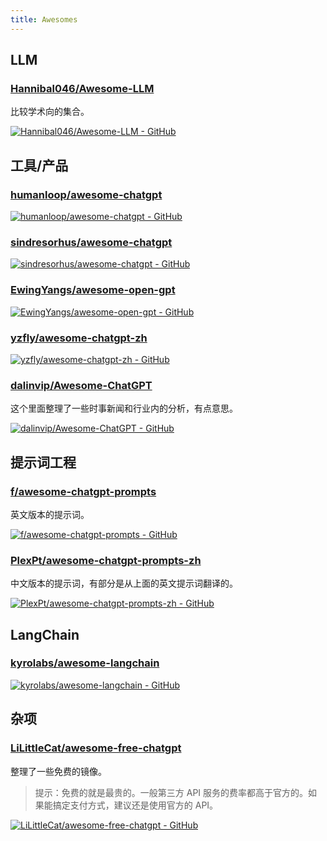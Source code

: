 ```yaml
---
title: Awesomes
---
```


## LLM

### [Hannibal046/Awesome-LLM](https://github.com/Hannibal046/Awesome-LLM)

比较学术向的集合。

[![Hannibal046/Awesome-LLM - GitHub](https://gh-card.dev/repos/Hannibal046/Awesome-LLM.svg?fullname=)](https://github.com/Hannibal046/Awesome-LLM)

## 工具/产品

### [humanloop/awesome-chatgpt](https://github.com/humanloop/awesome-chatgpt)

[![humanloop/awesome-chatgpt - GitHub](https://gh-card.dev/repos/humanloop/awesome-chatgpt.svg?fullname=)](https://github.com/humanloop/awesome-chatgpt)

### [sindresorhus/awesome-chatgpt](https://github.com/sindresorhus/awesome-chatgpt)

[![sindresorhus/awesome-chatgpt - GitHub](https://gh-card.dev/repos/sindresorhus/awesome-chatgpt.svg?fullname=)](https://github.com/sindresorhus/awesome-chatgpt)

### [EwingYangs/awesome-open-gpt](https://github.com/EwingYangs/awesome-open-gpt)

[![EwingYangs/awesome-open-gpt - GitHub](https://gh-card.dev/repos/EwingYangs/awesome-open-gpt.svg?fullname=)](https://github.com/EwingYangs/awesome-open-gpt)

### [yzfly/awesome-chatgpt-zh](https://github.com/yzfly/awesome-chatgpt-zh)

[![yzfly/awesome-chatgpt-zh - GitHub](https://gh-card.dev/repos/yzfly/awesome-chatgpt-zh.svg?fullname=)](https://github.com/yzfly/awesome-chatgpt-zh)

### [dalinvip/Awesome-ChatGPT](https://github.com/dalinvip/Awesome-ChatGPT)

这个里面整理了一些时事新闻和行业内的分析，有点意思。

[![dalinvip/Awesome-ChatGPT - GitHub](https://gh-card.dev/repos/dalinvip/Awesome-ChatGPT.svg?fullname=)](https://github.com/dalinvip/Awesome-ChatGPT)

## 提示词工程

### [f/awesome-chatgpt-prompts](https://github.com/f/awesome-chatgpt-prompts)

英文版本的提示词。

[![f/awesome-chatgpt-prompts - GitHub](https://gh-card.dev/repos/f/awesome-chatgpt-prompts.svg?fullname=)](https://github.com/f/awesome-chatgpt-prompts)

### [PlexPt/awesome-chatgpt-prompts-zh](https://github.com/PlexPt/awesome-chatgpt-prompts-zh)

中文版本的提示词，有部分是从上面的英文提示词翻译的。

[![PlexPt/awesome-chatgpt-prompts-zh - GitHub](https://gh-card.dev/repos/PlexPt/awesome-chatgpt-prompts-zh.svg?fullname=)](https://github.com/PlexPt/awesome-chatgpt-prompts-zh)

## LangChain

### [kyrolabs/awesome-langchain](https://github.com/kyrolabs/awesome-langchain)

[![kyrolabs/awesome-langchain - GitHub](https://gh-card.dev/repos/kyrolabs/awesome-langchain.svg)](https://github.com/kyrolabs/awesome-langchain)

## 杂项

### [LiLittleCat/awesome-free-chatgpt](https://github.com/LiLittleCat/awesome-free-chatgpt)

整理了一些免费的镜像。

> 提示：免费的就是最贵的。一般第三方 API 服务的费率都高于官方的。如果能搞定支付方式，建议还是使用官方的 API。

[![LiLittleCat/awesome-free-chatgpt - GitHub](https://gh-card.dev/repos/LiLittleCat/awesome-free-chatgpt.svg?fullname=)](https://github.com/LiLittleCat/awesome-free-chatgpt)
